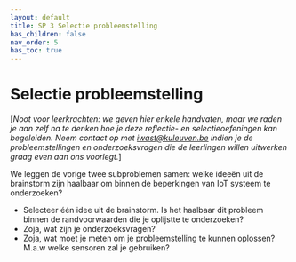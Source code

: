 ```yaml
---
layout: default
title: SP 3 Selectie probleemstelling
has_children: false
nav_order: 5
has_toc: true
---
```


# Selectie probleemstelling

\[_Noot voor leerkrachten: we geven hier enkele handvaten, maar we raden je aan zelf na te denken hoe je deze reflectie- en selectieoefeningen kan begeleiden. 
Neem contact op met iwast@kuleuven.be indien je de probleemstellingen en onderzoeksvragen die de leerlingen willen uitwerken graag even aan ons voorlegt._\]

We leggen de vorige twee subproblemen samen: welke ideeën uit de brainstorm zijn haalbaar om binnen de beperkingen van IoT systeem te onderzoeken?
* Selecteer één idee uit de brainstorm. Is het haalbaar dit probleem binnen de randvoorwaarden die je oplijstte te onderzoeken?
* Zoja, wat zijn je onderzoeksvragen? 
* Zoja, wat moet je meten om je probleemstelling te kunnen oplossen? M.a.w welke sensoren zal je gebruiken?

